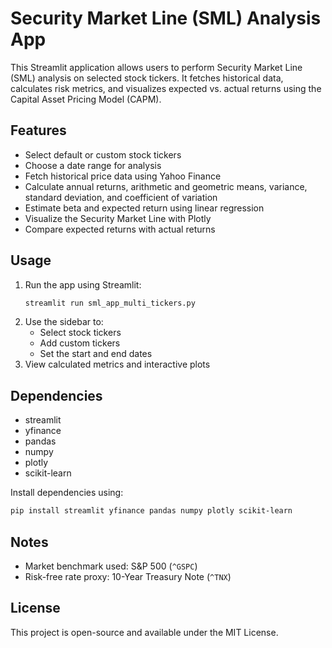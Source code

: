 
# Security Market Line (SML) Analysis App

This Streamlit application allows users to perform Security Market Line (SML) analysis on selected stock tickers. It fetches historical data, calculates risk metrics, and visualizes expected vs. actual returns using the Capital Asset Pricing Model (CAPM).

## Features
- Select default or custom stock tickers
- Choose a date range for analysis
- Fetch historical price data using Yahoo Finance
- Calculate annual returns, arithmetic and geometric means, variance, standard deviation, and coefficient of variation
- Estimate beta and expected return using linear regression
- Visualize the Security Market Line with Plotly
- Compare expected returns with actual returns

## Usage
1. Run the app using Streamlit:
   ```bash
   streamlit run sml_app_multi_tickers.py
   ```
2. Use the sidebar to:
   - Select stock tickers
   - Add custom tickers
   - Set the start and end dates
3. View calculated metrics and interactive plots

## Dependencies
- streamlit
- yfinance
- pandas
- numpy
- plotly
- scikit-learn

Install dependencies using:
```bash
pip install streamlit yfinance pandas numpy plotly scikit-learn
```

## Notes
- Market benchmark used: S&P 500 (`^GSPC`)
- Risk-free rate proxy: 10-Year Treasury Note (`^TNX`)

## License
This project is open-source and available under the MIT License.
